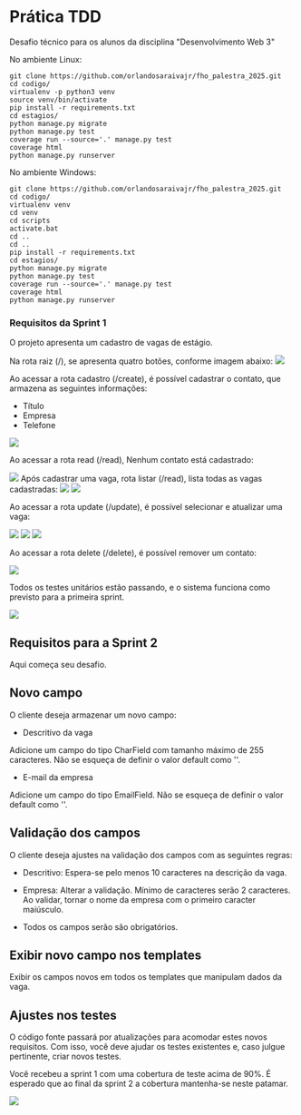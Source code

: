 # Prática TDD

Desafio técnico para os alunos da disciplina "Desenvolvimento Web 3"


No ambiente Linux:

```console
git clone https://github.com/orlandosaraivajr/fho_palestra_2025.git
cd codigo/
virtualenv -p python3 venv
source venv/bin/activate
pip install -r requirements.txt
cd estagios/
python manage.py migrate
python manage.py test
coverage run --source='.' manage.py test 
coverage html
python manage.py runserver
```

No ambiente Windows:

```console
git clone https://github.com/orlandosaraivajr/fho_palestra_2025.git
cd codigo/
virtualenv venv
cd venv
cd scripts
activate.bat
cd ..
cd ..
pip install -r requirements.txt
cd estagios/
python manage.py migrate
python manage.py test
coverage run --source='.' manage.py test 
coverage html
python manage.py runserver

```

### Requisitos da Sprint 1

O projeto apresenta um cadastro de vagas de estágio. 

Na rota raiz (/), se apresenta quatro botões, conforme imagem abaixo:
<img src="img/index.png">

Ao acessar a rota cadastro (/create), é possível cadastrar o contato, que armazena as seguintes informações:

- Título
- Empresa
- Telefone

<img src="img/create.png">

Ao acessar a rota read (/read), Nenhum contato está cadastrado:

<img src="img/read_1.png">
Após cadastrar uma vaga, rota listar (/read), lista todas as vagas cadastradas:
<img src="img/read_2.png">
<img src="img/read_3.png">

Ao acessar a rota update (/update), é possível selecionar e atualizar uma vaga:

<img src="img/update_1.png">
<img src="img/update_2.png">
<img src="img/update_3.png">

Ao acessar a rota delete (/delete), é possível remover um contato:

<img src="img/delete_1.png">

Todos os testes unitários estão passando, e o sistema funciona como previsto para a primeira sprint.

<img src="img/cobertura_testes.png">

## Requisitos para a Sprint 2

Aqui começa seu desafio. 


## Novo campo
O cliente deseja armazenar um novo campo:

+ Descritivo da vaga

Adicione um campo do tipo CharField com tamanho máximo de 255 caracteres. Não se esqueça de definir o valor default como ''.

+ E-mail da empresa

Adicione um campo do tipo EmailField. Não se esqueça de definir o valor default como ''.



## Validação dos campos

O cliente deseja ajustes na validação dos campos com as seguintes regras:

+ Descritivo: Espera-se pelo menos 10 caracteres na descrição da vaga.

+ Empresa: Alterar a validação. Mínimo de caracteres serão 2 caracteres. Ao validar, tornar o nome da empresa com o primeiro caracter maiúsculo.

+ Todos os campos serão são obrigatórios.

## Exibir novo campo nos templates

Exibir os campos novos em todos os templates que manipulam dados da vaga.


## Ajustes nos testes

O código fonte passará por atualizações para acomodar estes novos requisitos. Com isso, você deve ajudar os testes existentes e, caso julgue pertinente, criar novos testes.

Você recebeu a sprint 1 com uma cobertura de teste acima de 90%. É esperado que ao final da sprint 2 a cobertura mantenha-se neste patamar.

<img src="img/cobertura_testes.png">